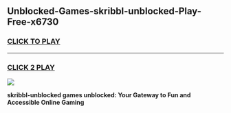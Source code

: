 
## Unblocked-Games-skribbl-unblocked-Play-Free-x6730
<h3>
<a href="https://premium76.site?title=skribbl-unblocked&ref=20M">CLICK TO PLAY</a></h3>
<hr>

<h3>
<a href="https://premium76.site?title=skribbl-unblocked&ref=20M">CLICK 2 PLAY</a>
  
</h3>

<a href="https://premium76.site?title=skribbl-unblocked&ref=19M"><img src="https://clearcache.store/games.png"></a>


**skribbl-unblocked games unblocked: Your Gateway to Fun and Accessible Online Gaming**
